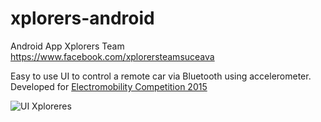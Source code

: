 # xplorers-android
Android App Xplorers Team
https://www.facebook.com/xplorersteamsuceava

Easy to use UI to control a remote car via Bluetooth using accelerometer.<br>
Developed for [Electromobility Competition 2015](http://www.electromobility.ace.tuiasi.ro/)
<br>

![UI Xploreres](https://fbcdn-sphotos-b-a.akamaihd.net/hphotos-ak-xfa1/t31.0-8/11130423_1568061483452744_6449730230390525111_o.jpg)
